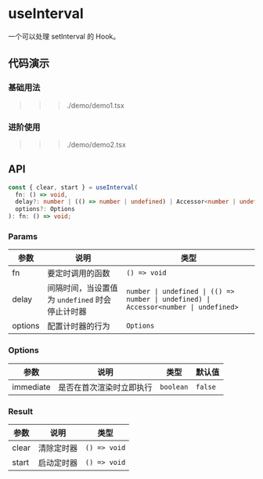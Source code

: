 # useInterval

一个可以处理 setInterval 的 Hook。

## 代码演示

### 基础用法

>>> ./demo/demo1.tsx

### 进阶使用

>>> ./demo/demo2.tsx

## API

```typescript
const { clear, start } = useInterval(
  fn: () => void,
  delay?: number | (() => number | undefined) | Accessor<number | undefined>,
  options?: Options
): fn: () => void;
```

### Params

| 参数    | 说明                                            | 类型                    |
| ------- | ----------------------------------------------- | ----------------------- |
| fn      | 要定时调用的函数                                | `() => void`            |
| delay   | 间隔时间，当设置值为 `undefined` 时会停止计时器 | `number \| undefined \| (() => number \| undefined) \| Accessor<number \| undefined>` |
| options | 配置计时器的行为                                | `Options`               |

### Options

| 参数      | 说明                     | 类型      | 默认值  |
| --------- | ------------------------ | --------- | ------- |
| immediate | 是否在首次渲染时立即执行 | `boolean` | `false` |

### Result

| 参数          | 说明       | 类型         |
| ------------- | ---------- | ------------ |
| clear         | 清除定时器 | `() => void` |
| start         | 启动定时器 | `() => void` |
